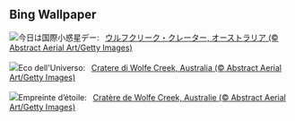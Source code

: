 ## Bing Wallpaper
![](https://www.bing.com/th?id=OHR.WolfeCrater_JA-JP6958421820_UHD.jpg&w=1000)今日は国際小惑星デー:&nbsp;&ensp;[ウルフクリーク・クレーター, オーストラリア (© Abstract Aerial Art/Getty Images)](https://www.bing.com/th?id=OHR.WolfeCrater_JA-JP6958421820_UHD.jpg)
<br><br/>
![](https://www.bing.com/th?id=OHR.WolfeCrater_IT-IT2121882402_UHD.jpg&w=1000)Eco dell'Universo:&nbsp;&ensp;[Cratere di Wolfe Creek, Australia (© Abstract Aerial Art/Getty Images)](https://www.bing.com/th?id=OHR.WolfeCrater_IT-IT2121882402_UHD.jpg)
<br><br/>
![](https://www.bing.com/th?id=OHR.WolfeCrater_FR-FR7427852782_UHD.jpg&w=1000)Empreinte d’étoile:&nbsp;&ensp;[Cratère de Wolfe Creek, Australie (© Abstract Aerial Art/Getty Images)](https://www.bing.com/th?id=OHR.WolfeCrater_FR-FR7427852782_UHD.jpg)
<br><br/>
